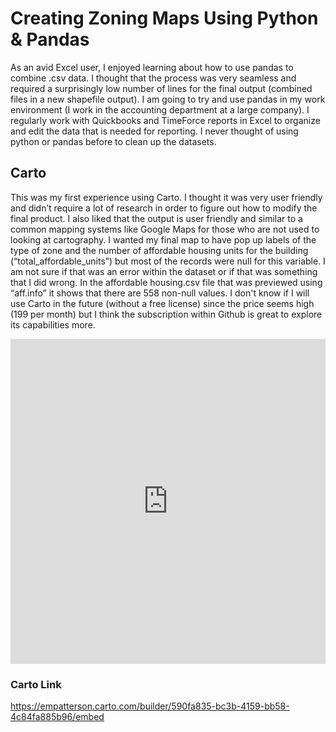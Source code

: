 # Creating Zoning Maps Using Python & Pandas
As an avid Excel user, I enjoyed learning about how to use pandas to combine .csv data. I thought that the process was very seamless and required a surprisingly low number of lines for the final output (combined files in a new shapefile output). I am going to try and use pandas in my work environment (I work in the accounting department at a large company). I regularly work with Quickbooks and TimeForce reports in Excel to organize and edit the data that is needed for reporting. I never thought of using python or pandas before to clean up the datasets. 

## Carto
This was my first experience using Carto. I thought it was very user friendly and didn’t require a lot of research in order to figure out how to modify the final product. I also liked that the output is user friendly and similar to a common mapping systems like Google Maps for those who are not used to looking at cartography. I wanted my final map to have pop up labels of the type of zone and the number of affordable housing units for the building (“total_affordable_units”) but most of the records were null for this variable. I am not sure if that was an error within the dataset or if that was something that I did wrong. In the affordable housing.csv file that was previewed using “aff.info” it shows that there are 558 non-null values. I don't know if I will use Carto in the future (without a free license) since the price seems high (199 per month) but I think the subscription within Github is great to explore its capabilities more. 

<iframe width="100%" height="520" frameborder="0" src="https://empatterson.carto.com/builder/590fa835-bc3b-4159-bb58-4c84fa885b96/embed" allowfullscreen webkitallowfullscreen mozallowfullscreen oallowfullscreen msallowfullscreen></iframe>

### Carto Link
https://empatterson.carto.com/builder/590fa835-bc3b-4159-bb58-4c84fa885b96/embed
